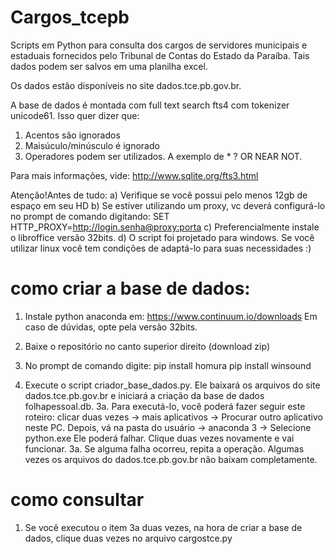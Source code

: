# Cargos_tcepb
Scripts em Python para consulta dos cargos de servidores municipais e estaduais fornecidos pelo Tribunal de Contas do Estado da Paraíba. Tais dados podem ser salvos em uma planilha excel.

Os dados estão disponíveis no site dados.tce.pb.gov.br.

A base de dados é montada com full text search fts4 com tokenizer unicode61. Isso quer dizer que:
1. Acentos são ignorados
2. Maisúculo/minúsculo é ignorado
3. Operadores podem ser utilizados. A exemplo de * ? OR NEAR NOT.

Para mais informações, vide:  http://www.sqlite.org/fts3.html

Atenção!Antes de tudo:
a) Verifique se você possui pelo menos 12gb de espaço em seu HD
b) Se estiver utilizando um proxy, vc deverá configurá-lo no prompt de comando digitando: SET HTTP_PROXY=http://login.senha@proxy:porta
c) Preferencialmente instale o libroffice versão 32bits.
d) O script foi projetado para windows. Se você utilizar linux você tem condições de adaptá-lo para suas necessidades :)

# como criar a base de dados:
1. Instale python anaconda em: https://www.continuum.io/downloads
  Em caso de dúvidas, opte pela versão 32bits.
2. Baixe o repositório no canto superior direito (download zip)

3. No prompt de comando digite: 
pip install homura
pip install winsound

3. Execute o script criador_base_dados.py.  Ele baixará os arquivos do site dados.tce.pb.gov.br e iniciará a criação da base de dados folhapessoal.db.
3a. Para executá-lo, você poderá fazer seguir este roteiro: clicar duas vezes -> mais aplicativos -> Procurar outro aplicativo neste PC.
  Depois, vá na pasta do usuário -> anaconda 3 -> Selecione python.exe
  Ele poderá falhar. Clique duas vezes novamente e vai funcionar.
3a. Se alguma falha ocorreu, repita a operação. Algumas vezes os arquivos do dados.tce.pb.gov.br não baixam completamente.

# como consultar
1. Se você executou o item 3a duas vezes, na hora de criar a base de dados, clique duas vezes no arquivo cargostce.py

